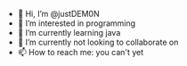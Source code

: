 - 👋 Hi, I’m @justDEM0N
- 👀 I’m interested in programming
- 🌱 I’m currently learning java
- 💞️ I’m currently not looking to collaborate on
- 📫 How to reach me: you can't yet

<!---
justDEM0N/justDEM0N is a ✨ special ✨ repository because its `README.md` (this file) appears on your GitHub profile.
You can click the Preview link to take a look at your changes.
--->
